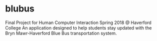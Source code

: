 # blubus
Final Project for Human Computer Interaction Spring 2018 @ Haverford College
An application designed to help students stay updated with the Bryn Mawr-Haverford Blue Bus transportation system.
